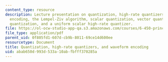 ```yaml
---
content_type: resource
description: Lecture presentation on quantization, high-rate quantizers, waveform
  encoding, the Lempel-Ziv algorithm, scalar quantization, vector quantization, entropy-coded
  quantization, and a uniform scalar high-rate quantizer.
file: https://ol-ocw-studio-app-qa.s3.amazonaws.com/courses/6-450-principles-of-digital-communication-i-fall-2009/abab650d993d533a10abfbfff370285a_MIT6_450F09_slide06.pdf
file_type: application/pdf
parent_uid: 0f805fd1-607d-cb9b-8011-69ce14d600ee
resourcetype: Document
title: Quantization, high-rate quantizers, and waveform encoding
uid: abab650d-993d-533a-10ab-fbfff370285a
---
```

